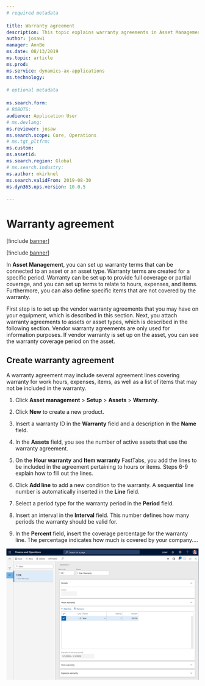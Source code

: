 ```yaml
---
# required metadata

title: Warranty agreement
description: This topic explains warranty agreements in Asset Management.
author: josaw1
manager: AnnBe
ms.date: 08/13/2019
ms.topic: article
ms.prod: 
ms.service: dynamics-ax-applications
ms.technology: 

# optional metadata

ms.search.form: 
# ROBOTS: 
audience: Application User
# ms.devlang: 
ms.reviewer: josaw
ms.search.scope: Core, Operations
# ms.tgt_pltfrm: 
ms.custom: 
ms.assetid: 
ms.search.region: Global
# ms.search.industry: 
ms.author: mkirknel
ms.search.validFrom: 2019-08-30
ms.dyn365.ops.version: 10.0.5

---
```


# Warranty agreement

[!include [banner](../../includes/banner.md)]

[!include [banner](../../includes/preview-banner.md)]

In **Asset Management**, you can set up warranty terms that can be connected to an asset or an asset type. Warranty terms are created for a specific period. Warranty can be set up to provide full coverage or partial coverage, and you can set up terms to relate to hours, expenses, and items. Furthermore, you can also define specific items that are not covered by the warranty.

First step is to set up the vendor warranty agreements that you may have on your equipment, which is described in this section. Next, you attach warranty agreements to assets or asset types, which is described in the following section. Vendor warranty agreements are only used for information purposes. If vendor warranty is set up on the asset, you can see the warranty coverage period on the asset.

## Create warranty agreement

A warranty agreement may include several agreement lines covering warranty for work hours, expenses, items, as well as a list of items that may not be included in the warranty.

1. Click **Asset management** > **Setup** > **Assets** > **Warranty**.

2. Click **New** to create a new product.

3. Insert a warranty ID in the **Warranty** field and a description in the **Name** field.

4. In the **Assets** field, you see the number of active assets that use the warranty agreement.

5. On the **Hour warranty** and **Item warranty** FastTabs, you add the lines to be included in the agreement pertaining to hours or items. Steps 6-9 explain how to fill out the lines.

6. Click **Add line** to add a new condition to the warranty. A sequential line number is automatically inserted in the **Line** field.

7. Select a period type for the warranty period in the **Period** field.

8. Insert an interval in the **Interval** field. This number defines how many periods the warranty should be valid for.

9. In the **Percent** field, insert the coverage percentage for the warranty line. The percentage indicates how much is covered by your company....


![Figure 1](media/01-warranty.png)

